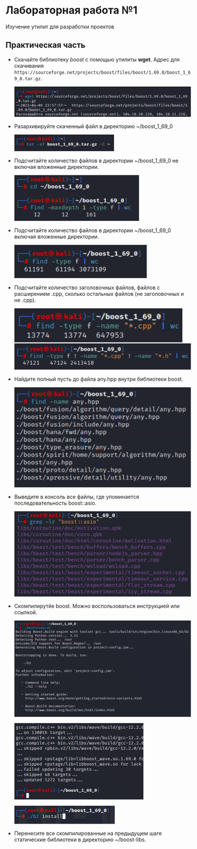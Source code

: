 # Лабораторная работа №1
Изучение утилит для разработки проектов
## Практическая часть

- Скачайте библиотеку _boost_ с помощью утилиты **wget**. Адрес для скачивания `https://sourceforge.net/projects/boost/files/boost/1.69.0/boost_1_69_0.tar.gz`.
 
     ![ew](https://github.com/sippyuy/timp/blob/ee9dfd72656865ffe2649d766a50a068351b342b/screens/lab1screens/screen/%D0%A1%D0%BD%D0%B8%D0%BC%D0%BE%D0%BA%20%D1%8D%D0%BA%D1%80%D0%B0%D0%BD%D0%B0_2023-04-25_23-28-25.png)
- Разархивируйте скаченный файл в директорию ~/boost_1_69_0 

     ![](https://github.com/sippyuy/timp/blob/93372d9264fb901fbdf9b2d643cc8d806674bbad/screens/lab1screens/screen/%D0%A1%D0%BD%D0%B8%D0%BC%D0%BE%D0%BA%20%D1%8D%D0%BA%D1%80%D0%B0%D0%BD%D0%B0_2023-04-25_22-57-17.png)
- Подсчитайте количество файлов в директории ~/boost_1_69_0 не включая вложенные директории.

     ![](https://github.com/sippyuy/timp/blob/b7846e9dd1345b414c3e7c10ceb4da66220e6da2/screens/lab1screens/screen/%D0%A1%D0%BD%D0%B8%D0%BC%D0%BE%D0%BA%20%D1%8D%D0%BA%D1%80%D0%B0%D0%BD%D0%B0_2023-04-25_22-59-40.png)
- Подсчитайте количество файлов в директории ~/boost_1_69_0 включая вложенные директории.

     ![](https://github.com/sippyuy/timp/blob/5f18d6698906f0725a0792e1e4163bf2b5026bf9/screens/lab1screens/screen/%D0%A1%D0%BD%D0%B8%D0%BC%D0%BE%D0%BA%20%D1%8D%D0%BA%D1%80%D0%B0%D0%BD%D0%B0_2023-04-25_23-00-35.png)
- Подсчитайте количество заголовочных файлов, файлов с расширением .cpp, сколько остальных файлов (не заголовочных и не .cpp).

     ![](https://github.com/sippyuy/timp/blob/af8c77aec2eadda7f00b79ac89450edb2da7f840/screens/lab1screens/screen/%D0%A1%D0%BD%D0%B8%D0%BC%D0%BE%D0%BA%20%D1%8D%D0%BA%D1%80%D0%B0%D0%BD%D0%B0_2023-04-25_23-01-54.png) ![](https://github.com/sippyuy/timp/blob/af8c77aec2eadda7f00b79ac89450edb2da7f840/screens/lab1screens/screen/%D0%A1%D0%BD%D0%B8%D0%BC%D0%BE%D0%BA%20%D1%8D%D0%BA%D1%80%D0%B0%D0%BD%D0%B0_2023-04-25_23-02-02.png)
- Найдите полный пусть до файла any.hpp внутри библиотеки boost.

     ![](https://github.com/sippyuy/timp/blob/c77c0c901e4f88b99d399cdcdd6115f019a86479/screens/lab1screens/screen/%D0%A1%D0%BD%D0%B8%D0%BC%D0%BE%D0%BA%20%D1%8D%D0%BA%D1%80%D0%B0%D0%BD%D0%B0_2023-04-25_23-02-33.png)
- Выведите в консоль все файлы, где упоминается последовательность boost::asio.

     ![](https://github.com/sippyuy/timp/blob/352ccb580c7db004d4f0ae2da1f235321ac13c47/screens/lab1screens/screen/%D0%A1%D0%BD%D0%B8%D0%BC%D0%BE%D0%BA%20%D1%8D%D0%BA%D1%80%D0%B0%D0%BD%D0%B0_2023-04-25_23-03-48.png)
- Скомпилирутйе boost. Можно воспользоваться инструкцией или ссылкой.

     ![](https://github.com/sippyuy/timp/blob/9b4340d2d926dd1f69488767e16842afa33cc6cd/screens/lab1screens/screen/%D0%A1%D0%BD%D0%B8%D0%BC%D0%BE%D0%BA%20%D1%8D%D0%BA%D1%80%D0%B0%D0%BD%D0%B0_2023-04-25_23-04-25.png)
     
     
     ![](https://github.com/sippyuy/timp/blob/9b4340d2d926dd1f69488767e16842afa33cc6cd/screens/lab1screens/screen/%D0%A1%D0%BD%D0%B8%D0%BC%D0%BE%D0%BA%20%D1%8D%D0%BA%D1%80%D0%B0%D0%BD%D0%B0_2023-04-25_23-08-44.png)
     
     
     ![](https://github.com/sippyuy/timp/blob/9b4340d2d926dd1f69488767e16842afa33cc6cd/screens/lab1screens/screen/%D0%A1%D0%BD%D0%B8%D0%BC%D0%BE%D0%BA%20%D1%8D%D0%BA%D1%80%D0%B0%D0%BD%D0%B0_2023-04-25_23-07-48.png)
- Перенесите все скомпилированные на предыдущем шаге статические библиотеки в директорию ~/boost-libs.
![]()
